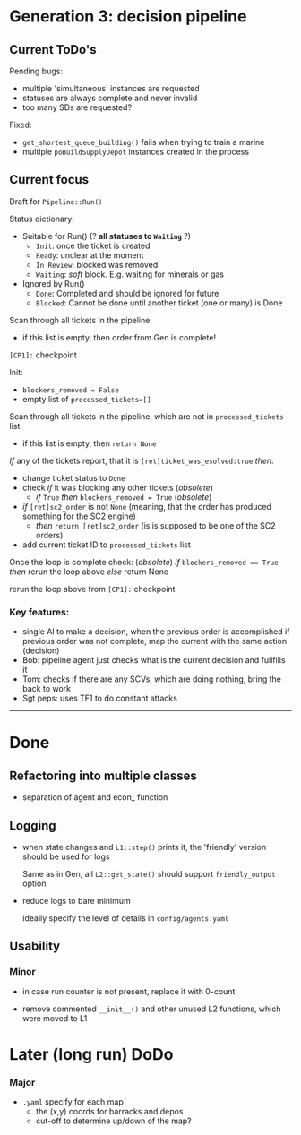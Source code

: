 # Generation 3: decision pipeline

## Current ToDo's

Pending bugs:
- multiple 'simultaneous' instances are requested
- statuses are always complete and never invalid
- too many SDs are requested?

Fixed: 
- `get_shortest_queue_building()` fails when trying to train a marine
- multiple `poBuildSupplyDepot` instances created in the process


## Current focus

Draft for `Pipeline::Run()`

Status dictionary:
- Suitable for Run() (? **all statuses to `Waiting`** ?)
  - `Init`: once the ticket is created
  - `Ready`: unclear at the moment
  - `In Review`: blocked was removed
  - `Waiting`: _soft_ block. E.g. waiting for minerals or gas
- Ignored by Run()
  - `Done`: Completed and should be ignored for future
  - `Blocked`: Cannot be done until another ticket (one or many) is Done


Scan through all tickets in the pipeline
- if this list is empty, then order from Gen is complete!

`[CP1]:` checkpoint

Init:
- `blockers_removed = False` 
- empty list of `processed_tickets=[]`

Scan through all tickets in the pipeline, which are not in `processed_tickets` list
- if this list is empty, then `return None`


*If* any of the tickets report, that it is `[ret]ticket_was_esolved:true` *then*:
- change ticket status to `Done`
- check *if* it was blocking any other tickets (*obsolete*)
  - *if* `True` *then* `blockers_removed = True` (*obsolete*)
- _if_ `[ret]sc2_order` is not `None` (meaning, that the order has produced something for the SC2 engine)
  - *then* `return [ret]sc2_order` (is is supposed to be one of the SC2 orders)
- add current ticket ID to `processed_tickets` list

Once the loop is complete check:  (*obsolete*)
*if* `blockers_removed == True` *then* rerun the loop above
*else* return None

rerun the loop above from `[CP1]:` checkpoint


### Key features:

- single AI to make a decision, when the previous order is accomplished
  if previous order was not complete, map the current with the same action (decision)
- Bob: pipeline agent just checks what is the current decision and fullfills it
- Tom: checks if there are any SCVs, which are doing nothing, bring the back to work
- Sgt peps: uses TF1 to do constant attacks

---

# Done

## Refactoring into multiple classes
 - separation of agent and econ_ function
 
## Logging

- when state changes and `L1::step()` prints it, the 'friendly' version should be used for logs

  Same as in Gen, all `L2::get_state()` should support `friendly_output` option

- reduce logs to bare minimum

  ideally specify the level of details in `config/agents.yaml`

## Usability

### Minor

- in case run counter is not present, replace it with 0-count

- remove commented `__init__()` and other unused L2 functions, which were moved to L1

# Later (long run) DoDo

### Major

- `.yaml` specify for each map
  - the (x,y) coords for barracks and depos 
  - cut-off to determine up/down of the map?




